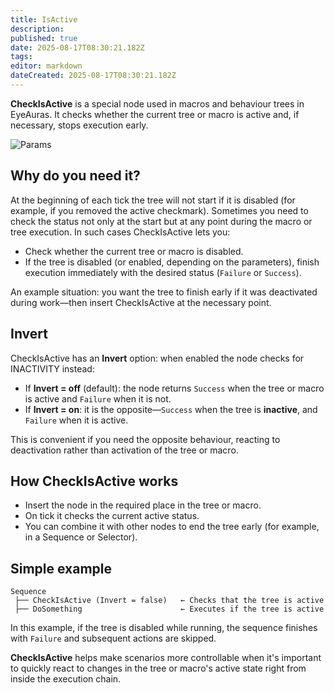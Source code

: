 ```yaml
---
title: IsActive
description:
published: true
date: 2025-08-17T08:30:21.182Z
tags:
editor: markdown
dateCreated: 2025-08-17T08:30:21.182Z
---
```


**CheckIsActive** is a special node used in macros and behaviour trees in EyeAuras. It checks whether the current tree or macro is active and, if necessary, stops execution early.

![Params](https://s3.eyeauras.net/media/2025/08/EyeAuras_QxRuxRhJEV.png)

## Why do you need it?

At the beginning of each tick the tree will not start if it is disabled (for example, if you removed the active checkmark). Sometimes you need to check the status not only at the start but at any point during the macro or tree execution. In such cases CheckIsActive lets you:

- Check whether the current tree or macro is disabled.
- If the tree is disabled (or enabled, depending on the parameters), finish execution immediately with the desired status (`Failure` or `Success`).

An example situation: you want the tree to finish early if it was deactivated during work—then insert CheckIsActive at the necessary point.

## Invert

CheckIsActive has an **Invert** option: when enabled the node checks for INACTIVITY instead:

- If **Invert = off** (default): the node returns `Success` when the tree or macro is active and `Failure` when it is not.
- If **Invert = on**: it is the opposite—`Success` when the tree is **inactive**, and `Failure` when it is active.

This is convenient if you need the opposite behaviour, reacting to deactivation rather than activation of the tree or macro.

## How CheckIsActive works
- Insert the node in the required place in the tree or macro.
- On tick it checks the current active status.
- You can combine it with other nodes to end the tree early (for example, in a Sequence or Selector).

## Simple example
```
Sequence
 ├── CheckIsActive (Invert = false)   ← Checks that the tree is active
 ├── DoSomething                      ← Executes if the tree is active
```
In this example, if the tree is disabled while running, the sequence finishes with `Failure` and subsequent actions are skipped.

**CheckIsActive** helps make scenarios more controllable when it's important to quickly react to changes in the tree or macro's active state right from inside the execution chain.

